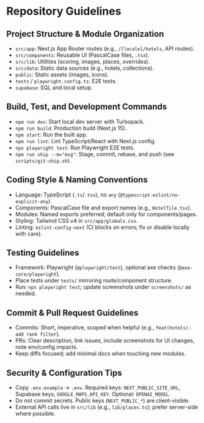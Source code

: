 # Repository Guidelines

## Project Structure & Module Organization
- `src/app`: Next.js App Router routes (e.g., `/[locale]/hotels`, API routes).
- `src/components`: Reusable UI (PascalCase files, `.tsx`).
- `src/lib`: Utilities (scoring, images, places, overrides).
- `src/data`: Static data sources (e.g., hotels, collections).
- `public`: Static assets (images, icons).
- `tests` / `playwright.config.ts`: E2E tests.
- `supabase`: SQL and local setup.

## Build, Test, and Development Commands
- `npm run dev`: Start local dev server with Turbopack.
- `npm run build`: Production build (Next.js 15).
- `npm start`: Run the built app.
- `npm run lint`: Lint TypeScript/React with Next.js config.
- `npx playwright test`: Run Playwright E2E tests.
- `npm run ship --m="msg"`: Stage, commit, rebase, and push (see `scripts/git-ship.sh`).

## Coding Style & Naming Conventions
- Language: TypeScript (`.ts`/`.tsx`), no `any` (`@typescript-eslint/no-explicit-any`).
- Components: PascalCase file and export names (e.g., `HotelTile.tsx`).
- Modules: Named exports preferred; default only for components/pages.
- Styling: Tailwind CSS v4 in `src/app/globals.css`.
- Linting: `eslint-config-next` (CI blocks on errors; fix or disable locally with care).

## Testing Guidelines
- Framework: Playwright (`@playwright/test`), optional axe checks (`@axe-core/playwright`).
- Place tests under `tests/` mirroring route/component structure.
- Run: `npx playwright test`; update screenshots under `screenshots/` as needed.

## Commit & Pull Request Guidelines
- Commits: Short, imperative, scoped when helpful (e.g., `feat(hotels): add rank filter`).
- PRs: Clear description, link issues, include screenshots for UI changes, note env/config impacts.
- Keep diffs focused; add minimal docs when touching new modules.

## Security & Configuration Tips
- Copy `.env.example` → `.env`. Required keys: `NEXT_PUBLIC_SITE_URL`, Supabase keys, `GOOGLE_MAPS_API_KEY`. Optional: `OPENAI_MODEL`.
- Do not commit secrets. Public keys (`NEXT_PUBLIC_*`) are client-visible.
- External API calls live in `src/lib` (e.g., `lib/places.ts`); prefer server-side where possible.
